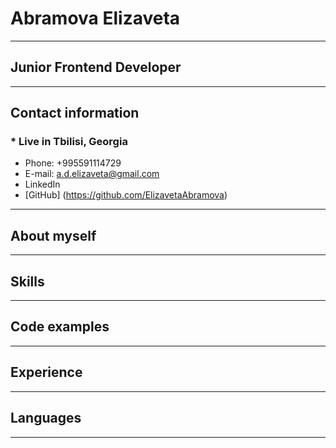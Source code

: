 # **Abramova Elizaveta**
----
## **Junior Frontend Developer**
----
## **Contact information**
### * Live in Tbilisi, Georgia
* Phone: +995591114729
* E-mail: a.d.elizaveta@gmail.com
* LinkedIn 
* [GitHub] (https://github.com/ElizavetaAbramova)
-----
## About myself
-----
## Skills
------
## Code examples
------
## Experience
-----
## Languages
-----

